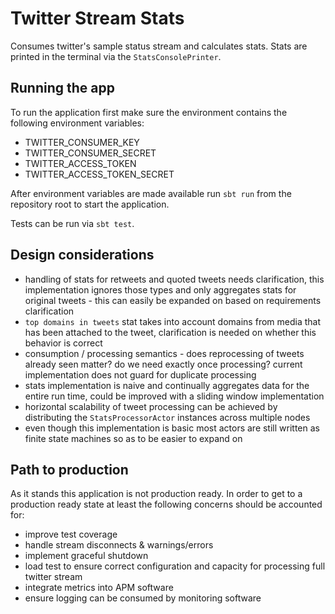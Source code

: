 # Twitter Stream Stats

Consumes twitter's sample status stream and calculates stats. Stats are printed in the terminal via the `StatsConsolePrinter`.

## Running the app

To run the application first make sure the environment contains the following environment variables:
* TWITTER_CONSUMER_KEY
* TWITTER_CONSUMER_SECRET
* TWITTER_ACCESS_TOKEN
* TWITTER_ACCESS_TOKEN_SECRET
 
After environment variables are made available run `sbt run` from the repository root to start the application.

Tests can be run via `sbt test`.

## Design considerations
* handling of stats for retweets and quoted tweets needs clarification, this implementation ignores those types and only aggregates stats for original tweets - this can easily be expanded on based on requirements clarification
* `top domains in tweets` stat takes into account domains from media that has been attached to the tweet, clarification is needed on whether this behavior is correct
* consumption / processing semantics - does reprocessing of tweets already seen matter? do we need exactly once processing? current implementation does not guard for duplicate processing
* stats implementation is naive and continually aggregates data for the entire run time, could be improved with a sliding window implementation
* horizontal scalability of tweet processing can be achieved by distributing the `StatsProcessorActor` instances across multiple nodes
* even though this implementation is basic most actors are still written as finite state machines so as to be easier to expand on 

## Path to production

As it stands this application is not production ready. In order to get to a production ready state at least the following concerns should be accounted for:
* improve test coverage
* handle stream disconnects & warnings/errors
* implement graceful shutdown
* load test to ensure correct configuration and capacity for processing full twitter stream
* integrate metrics into APM software
* ensure logging can be consumed by monitoring software
